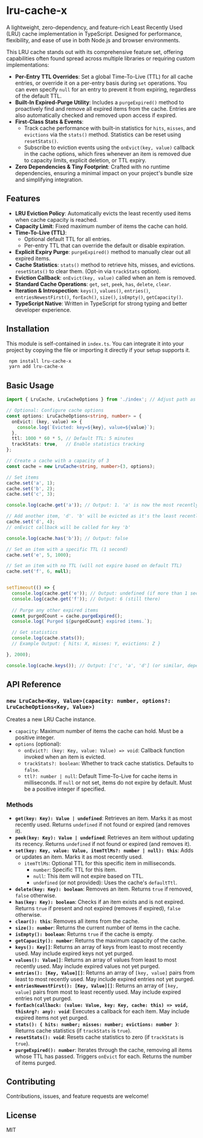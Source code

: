 # lru-cache-x

A lightweight, zero-dependency, and feature-rich Least Recently Used (LRU) cache implementation in TypeScript. Designed for performance, flexibility, and ease of use in both Node.js and browser environments.

This LRU cache stands out with its comprehensive feature set, offering capabilities often found spread across multiple libraries or requiring custom implementations:

*   **Per-Entry TTL Overrides**: Set a global Time-To-Live (TTL) for all cache entries, or override it on a per-entry basis during `set` operations. You can even specify `null` for an entry to prevent it from expiring, regardless of the default TTL.
*   **Built-In Expired-Purge Utility**: Includes a `purgeExpired()` method to proactively find and remove all expired items from the cache. Entries are also automatically checked and removed upon access if expired.
*   **First-Class Stats & Events**:
    *   Track cache performance with built-in statistics for `hits`, `misses`, and `evictions` via the `stats()` method. Statistics can be reset using `resetStats()`.
    *   Subscribe to eviction events using the `onEvict(key, value)` callback in the cache options, which fires whenever an item is removed due to capacity limits, explicit deletion, or TTL expiry.
*   **Zero Dependencies & Tiny Footprint**: Crafted with no runtime dependencies, ensuring a minimal impact on your project's bundle size and simplifying integration.

## Features

*   **LRU Eviction Policy**: Automatically evicts the least recently used items when cache capacity is reached.
*   **Capacity Limit**: Fixed maximum number of items the cache can hold.
*   **Time-To-Live (TTL)**:
    *   Optional default TTL for all entries.
    *   Per-entry TTL that can override the default or disable expiration.
*   **Explicit Expiry Purge**: `purgeExpired()` method to manually clear out all expired items.
*   **Cache Statistics**: `stats()` method to retrieve hits, misses, and evictions. `resetStats()` to clear them. (Opt-in via `trackStats` option).
*   **Eviction Callback**: `onEvict(key, value)` called when an item is removed.
*   **Standard Cache Operations**: `get`, `set`, `peek`, `has`, `delete`, `clear`.
*   **Iteration & Introspection**: `keys()`, `values()`, `entries()`, `entriesNewestFirst()`, `forEach()`, `size()`, `isEmpty()`, `getCapacity()`.
*   **TypeScript Native**: Written in TypeScript for strong typing and better developer experience.

## Installation

This module is self-contained in `index.ts`. You can integrate it into your project by copying the file or importing it directly if your setup supports it.

```bash
 npm install lru-cache-x
 yarn add lru-cache-x
```

## Basic Usage

```typescript
import { LruCache, LruCacheOptions } from './index'; // Adjust path as needed

// Optional: Configure cache options
const options: LruCacheOptions<string, number> = {
  onEvict: (key, value) => {
    console.log(`Evicted: key=${key}, value=${value}`);
  },
  ttl: 1000 * 60 * 5, // Default TTL: 5 minutes
  trackStats: true,   // Enable statistics tracking
};

// Create a cache with a capacity of 3
const cache = new LruCache<string, number>(3, options);

// Set items
cache.set('a', 1);
cache.set('b', 2);
cache.set('c', 3);

console.log(cache.get('a')); // Output: 1. 'a' is now the most recently used.

// Add another item, 'd'. 'b' will be evicted as it's the least recently used.
cache.set('d', 4);
// onEvict callback will be called for key 'b'

console.log(cache.has('b')); // Output: false

// Set an item with a specific TTL (1 second)
cache.set('e', 5, 1000);

// Set an item with no TTL (will not expire based on default TTL)
cache.set('f', 6, null);


setTimeout(() => {
  console.log(cache.get('e')); // Output: undefined (if more than 1 second has passed)
  console.log(cache.get('f')); // Output: 6 (still there)
  
  // Purge any other expired items
  const purgedCount = cache.purgeExpired();
  console.log(`Purged ${purgedCount} expired items.`);

  // Get statistics
  console.log(cache.stats());
  // Example Output: { hits: X, misses: Y, evictions: Z }

}, 2000);

console.log(cache.keys()); // Output: ['c', 'a', 'd'] (or similar, depending on exact timing of get('a'))
```

## API Reference

### `new LruCache<Key, Value>(capacity: number, options?: LruCacheOptions<Key, Value>)`

Creates a new LRU Cache instance.

*   `capacity`: Maximum number of items the cache can hold. Must be a positive integer.
*   `options` (optional):
    *   `onEvict?: (key: Key, value: Value) => void`: Callback function invoked when an item is evicted.
    *   `trackStats?: boolean`: Whether to track cache statistics. Defaults to `false`.
    *   `ttl?: number | null`: Default Time-To-Live for cache items in milliseconds. If `null` or not set, items do not expire by default. Must be a positive integer if specified.

### Methods

*   **`get(key: Key): Value | undefined`**: Retrieves an item. Marks it as most recently used. Returns `undefined` if not found or expired (and removes it).
*   **`peek(key: Key): Value | undefined`**: Retrieves an item without updating its recency. Returns `undefined` if not found or expired (and removes it).
*   **`set(key: Key, value: Value, itemTtlMs?: number | null): this`**: Adds or updates an item. Marks it as most recently used.
    *   `itemTtlMs`: Optional TTL for this specific item in milliseconds.
        *   `number`: Specific TTL for this item.
        *   `null`: This item will not expire based on TTL.
        *   `undefined` (or not provided): Uses the cache's `defaultTtl`.
*   **`delete(key: Key): boolean`**: Removes an item. Returns `true` if removed, `false` otherwise.
*   **`has(key: Key): boolean`**: Checks if an item exists and is not expired. Returns `true` if present and not expired (removes if expired), `false` otherwise.
*   **`clear(): this`**: Removes all items from the cache.
*   **`size(): number`**: Returns the current number of items in the cache.
*   **`isEmpty(): boolean`**: Returns `true` if the cache is empty.
*   **`getCapacity(): number`**: Returns the maximum capacity of the cache.
*   **`keys(): Key[]`**: Returns an array of keys from least to most recently used. May include expired keys not yet purged.
*   **`values(): Value[]`**: Returns an array of values from least to most recently used. May include expired values not yet purged.
*   **`entries(): [Key, Value][]`**: Returns an array of `[key, value]` pairs from least to most recently used. May include expired entries not yet purged.
*   **`entriesNewestFirst(): [Key, Value][]`**: Returns an array of `[key, value]` pairs from most to least recently used. May include expired entries not yet purged.
*   **`forEach(callback: (value: Value, key: Key, cache: this) => void, thisArg?: any): void`**: Executes a callback for each item. May include expired items not yet purged.
*   **`stats(): { hits: number; misses: number; evictions: number }`**: Returns cache statistics (if `trackStats` is `true`).
*   **`resetStats(): void`**: Resets cache statistics to zero (if `trackStats` is `true`).
*   **`purgeExpired(): number`**: Iterates through the cache, removing all items whose TTL has passed. Triggers `onEvict` for each. Returns the number of items purged.

## Contributing

Contributions, issues, and feature requests are welcome!

## License

MIT
